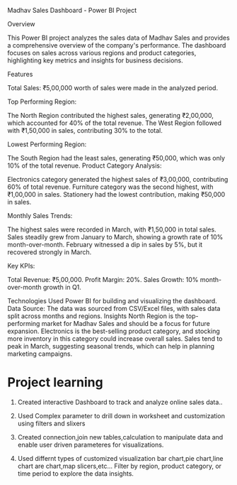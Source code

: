 Madhav Sales Dashboard - Power BI Project

Overview

This Power BI project analyzes the sales data of Madhav Sales and provides a comprehensive overview of the company's performance. The dashboard focuses on sales across various regions and product categories, highlighting key metrics and insights for business decisions.

Features

Total Sales: ₹5,00,000 worth of sales were made in the analyzed period.


Top Performing Region:

The North Region contributed the highest sales, generating ₹2,00,000, which accounted for 40% of the total revenue.
The West Region followed with ₹1,50,000 in sales, contributing 30% to the total.


Lowest Performing Region:

The South Region had the least sales, generating ₹50,000, which was only 10% of the total revenue.
Product Category Analysis:

Electronics category generated the highest sales of ₹3,00,000, contributing 60% of total revenue.
Furniture category was the second highest, with ₹1,00,000 in sales.
Stationery had the lowest contribution, making ₹50,000 in sales.


Monthly Sales Trends:

The highest sales were recorded in March, with ₹1,50,000 in total sales.
Sales steadily grew from January to March, showing a growth rate of 10% month-over-month.
February witnessed a dip in sales by 5%, but it recovered strongly in March.


Key KPIs:

Total Revenue: ₹5,00,000.
Profit Margin: 20%.
Sales Growth: 10% month-over-month growth in Q1.


Technologies Used
Power BI for building and visualizing the dashboard.
Data Source: The data was sourced from CSV/Excel files, with sales data split across months and regions.
Insights
North Region is the top-performing market for Madhav Sales and should be a focus for future expansion.
Electronics is the best-selling product category, and stocking more inventory in this category could increase overall sales.
Sales tend to peak in March, suggesting seasonal trends, which can help in planning marketing campaigns.



# Project learning
1. Created interactive Dashboard to track and analyze online sales data..

2. Used Complex parameter to drill down in worksheet and customization using filters and slixers

3. Created connection,join new tables,calculation to manipulate data and enable user driven parameteres for visualizations.

4. Used differnt types of customized visualization bar chart,pie chart,line chart are chart,map slicers,etc... 
Filter by region, product category, or time period to explore the data insights.
